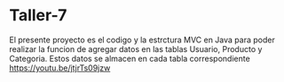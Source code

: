 # Taller-7
El presente proyecto es el codigo y la estrctura MVC en Java para poder realizar la funcion de agregar datos en las tablas Usuario, Producto y Categoria. Estos datos se almacen en cada tabla correspondiente 
https://youtu.be/jtjrTs09jzw
